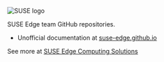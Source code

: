 ![SUSE logo](https://www.suse.com/assets/img/suse-black-logo-green.svg)

SUSE Edge team GitHub repositories.

* Unofficial documentation at [suse-edge.github.io](https://suse-edge.github.io/)

See more at [SUSE Edge Computing Solutions](https://www.suse.com/solutions/edge-computing/)
